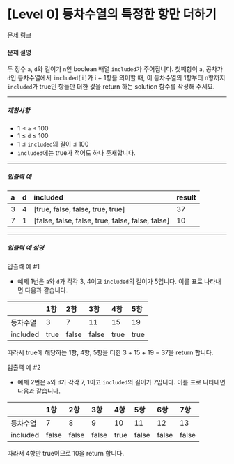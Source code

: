 # [Level 0] 등차수열의 특정한 항만 더하기

[문제 링크](https://school.programmers.co.kr/learn/courses/30/lessons/181931)

#### 문제 설명

두 정수 ```a```, ```d```와 길이가 ```n```인 boolean 배열 ```included```가 주어집니다. 첫째항이 ```a```, 공차가 ```d```인 등차수열에서 ```included[i]```가 i + 1항을 의미할 때, 이 등차수열의 1항부터 n항까지 ```included```가 true인 항들만 더한 값을 return 하는 solution 함수를 작성해 주세요.

---

##### 제한사항

- 1 ≤ ```a``` ≤ 100
- 1 ≤ ```d``` ≤ 100
- 1 ≤ ```included```의 길이 ≤ 100
- ```included```에는 true가 적어도 하나 존재합니다.

---

##### 입출력 예

|a|d|included|result|
|:---|:---|:-------|:---|
|3|4|[true, false, false, true, true]|37|
|7|1|[false, false, false, true, false, false, false]|10|

---

##### 입출력 예 설명

입출력 예 #1

- 예제 1번은 ```a```와 ```d```가 각각 3, 4이고 ```included```의 길이가 5입니다. 이를 표로 나타내면 다음과 같습니다.

||1항|2항|3항|4항|5항|
|:----|:---|:---|:---|:---|:---|
|등차수열|3|7|11|15|19|
|included|true|false|false|true|true|

따라서 true에 해당하는 1항, 4항, 5항을 더한 3 + 15 + 19 = 37을 return 합니다.

입출력 예 #2

- 예제 2번은 ```a```와 ```d```가 각각 7, 1이고 ```included```의 길이가 7입니다. 이를 표로 나타내면 다음과 같습니다.

||1항|2항|3항|4항|5항|6항|7항|
|:----|:---|:---|:---|:---|:---|:---|:---|
|등차수열|7|8|9|10|11|12|13|
|included|false|false|false|true|false|false|false|

따라서 4항만 true이므로 10을 return 합니다.
